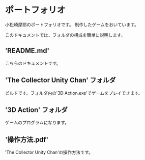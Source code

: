 # ポートフォリオ
小松崎摩耶のポートフォリオです。
制作したゲームをおいています。

このドキュメントでは、フォルダの構成を簡単に説明します。

## 'README.md'
こちらのドキュメントです。

## 'The Collector Unity Chan' フォルダ
ビルドです。フォルダ内の'3D Action.exe'でゲームをプレイできます。

## '3D Action' フォルダ
ゲームのプログラムになります。

## '操作方法.pdf'
'The Collector Unity Chan'の操作方法です。
